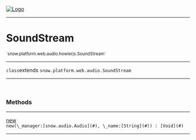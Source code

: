 
[![Logo](../../../../../../images/logo.png)](../../../../../../api/index.html)

---



<h1>SoundStream</h1>
<small>`snow.platform.web.audio.howlerjs.SoundStream`</small>



---

`class`extends <code><span>snow.platform.web.audio.SoundStream</span></code>

---

&nbsp;
&nbsp;







<h3>Methods</h3> <hr/><span class="method apipage">
            <a name="new"><a class="lift" href="#new">new</a></a> <div class="clear"></div><code class="signature apipage">new(\_manager:[snow.audio.Audio](#)<span></span>, \_name:[String](#)<span></span>) : [Void](#)</code><br/><span class="small_desc_flat"></span>
        </span>
    





---

&nbsp;
&nbsp;
&nbsp;
&nbsp;
